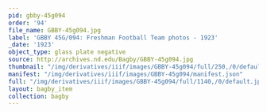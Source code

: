 ```yaml
---
pid: gbby-45g094
order: '94'
file_name: GBBY-45g094.jpg
label: 'GBBY 45G/094: Freshman Football Team photos - 1923'
_date: '1923'
object_type: glass plate negative
source: http://archives.nd.edu/Bagby/GBBY-45g094.jpg
thumbnail: "/img/derivatives/iiif/images/GBBY-45g094/full/250,/0/default.jpg"
manifest: "/img/derivatives/iiif/images/GBBY-45g094/manifest.json"
full: "/img/derivatives/iiif/images/GBBY-45g094/full/1140,/0/default.jpg"
layout: bagby_item
collection: bagby
---
```

